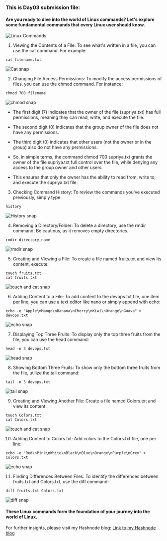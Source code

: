 ### This is Day03 submission file:

#### Are you ready to dive into the world of Linux commands? Let's explore some fundamental commands that every Linux user should know.



![Linux Commands](https://tse3.mm.bing.net/th?id=OIP.LWdA65jkf_aChyhZ_JiAsQHaD4&pid=Api&P=0&h=220)




1. Viewing the Contents of a File: To see what's written in a file, you can use the cat command. For example:


```shell
cat filename.txt
```


![Cat snap](https://cdn.hashnode.com/res/hashnode/image/upload/v1706516057621/6f4bdac4-25c0-4946-b140-856d86cb8743.png?auto=compress,format&format=webp)



2. Changing File Access Permissions: To modify the access permissions of files, you can use the chmod command. For instance:


```shell
chmod 700 filename
```

![chmod snap](https://cdn.hashnode.com/res/hashnode/image/upload/v1706516352458/fb512539-91ac-4fae-9d7b-cd811dd49454.png?auto=compress,format&format=webp)




- The first digit (7) indicates that the owner of the file (supriya.txt) has full permissions, meaning they can read, write, and execute the file.

- The second digit (0) indicates that the group owner of the file does not have any permissions.

- The third digit (0) indicates that other users (not the owner or in the group) also do not have any permissions.

- So, in simple terms, the command chmod 700 supriya.txt grants the owner of the file supriya.txt full control over the file, while denying any access to the group owner and other users.

- This ensures that only the owner has the ability to read from, write to, and execute the supriya.txt file.

3. Checking Command History: To review the commands you've executed previously, simply type:


```shell
history
```


![History snap](https://cdn.hashnode.com/res/hashnode/image/upload/v1706516405162/ba97bd61-ca06-418b-ab30-0e8f4c06abaf.png?auto=compress,format&format=webp)



4. Removing a Directory/Folder: To delete a directory, use the rmdir command. Be cautious, as it removes empty directories.


```shell
rmdir directory_name
```

![rmdir snap](https://cdn.hashnode.com/res/hashnode/image/upload/v1706516511415/91dcf331-2cb4-4115-8551-ec1dbf56c01c.png?auto=compress,format&format=webp)



5. Creating and Viewing a File: To create a file named fruits.txt and view its content, execute:

```shell
touch fruits.txt
cat fruits.txt
```


![touch and cat snap](https://cdn.hashnode.com/res/hashnode/image/upload/v1706516653051/a0d3449e-8b71-40c4-8f66-cfc51a6e55b6.png?auto=compress,format&format=webp)


6. Adding Content to a File: To add content to the devops.txt file, one item per line, you can use a text editor like nano or simply append with echo:


```shell
echo -e "Apple\nMango\nBanana\nCherry\nKiwi\nOrange\nGuava" > devops.txt
```

![echo snap](https://cdn.hashnode.com/res/hashnode/image/upload/v1706516716194/3ae1e42d-6263-439e-beb9-80cff33b7fc4.png?auto=compress,format&format=webp)



7. Displaying Top Three Fruits: To display only the top three fruits from the file, you can use the head command:

```shell
head -n 3 devops.txt
```

![head snap](https://cdn.hashnode.com/res/hashnode/image/upload/v1706516738820/0d2944f1-404c-417c-92ee-411628d64b6e.png?auto=compress,format&format=webp)



8. Showing Bottom Three Fruits: To show only the bottom three fruits from the file, utilize the tail command:

```shell
tail -n 3 devops.txt
```

![tail snap](https://cdn.hashnode.com/res/hashnode/image/upload/v1706516764992/ea66e0e3-0e7b-4959-b996-a4cc52815fa7.png?auto=compress,format&format=webp)


9. Creating and Viewing Another File: Create a file named Colors.txt and view its content:

```shell
touch Colors.txt
cat Colors.txt
```

![touch and cat snap](https://cdn.hashnode.com/res/hashnode/image/upload/v1706517260382/4772e288-0a7c-4cce-ba4a-b7bbd0f6655d.png?auto=compress,format&format=webp)



10. Adding Content to Colors.txt: Add colors to the Colors.txt file, one per line:

```shell
echo -e "Red\nPink\nWhite\nBlack\nBlue\nOrange\nPurple\nGrey" > Colors.txt
```


![echo snap](https://cdn.hashnode.com/res/hashnode/image/upload/v1706517370974/a19f5b6d-e368-445c-9037-011f15bb57e6.png?auto=compress,format&format=webp)


11. Finding Differences Between Files: To identify the differences between fruits.txt and Colors.txt, use the diff command:

```shell
diff fruits.txt Colors.txt
```

![diff snap](https://cdn.hashnode.com/res/hashnode/image/upload/v1706517557767/592e1b34-e5c1-4037-b470-bea91e816460.png?auto=compress,format&format=webp)



#### These Linux commands form the foundation of your journey into the world of Linux.


For further insights, please visit my Hashnode blog: [Link to my Hashnode blog](https://supriyasurkar.hashnode.dev/day-3-task-basic-linux-commands)
